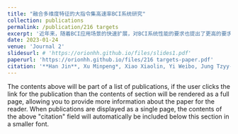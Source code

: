 ```yaml
---
title: "融合多维度特征的大指令集高速率BCI系统研究"
collection: publications
permalink: /publication/216 targets
excerpt: '近年来，随着BCI应用场景的快速扩展，对BCI系统性能的要求也提出了更高的要求。自2020年以来，研究人员设计了多种编码范式和解码方法，如多频率顺序编码（Multiple frequency sequential coding, MFSC）、光谱密集的联合频相调制方法（Spectrally-dense JFPM, sJFPM），以及基于编码调制诱发电位（c-VEP）的编解码方法，实现了对大指令集高速率BCI的进一步提升。在此背景下，本工作基于本人的以往研究基础，设计了新型混合编码范式，通过提取运动诱发电位、P300和SSVEP三种特征，融合更多脑电信息，设计多维度脑电串行与并行联合增强方法，开发大指令集高速率脑-机信息输入系统，进一步扩增指令数量，单指令输出时间仅为1.2秒，在线平均信息传输速率高达302.83 bits/min，实现了大规模指令集的快速脑机交互。相关研究工作以第一作者身份发表在神经工程领域著名期刊Journal of Neural Engineering。'
date: 2023-01-24
venue: 'Journal 2'
slidesurl: # 'https://orionhh.github.io/files/slides1.pdf'
paperurl: 'https://orionhh.github.io/files/216 targets-paper.pdf'
citation: '**Han Jin**, Xu Minpeng*, Xiao Xiaolin, Yi Weibo, Jung Tzyy-Ping, Ming Dong*. (2023). &quot;A High-Speed Hybrid Brain-Computer Interface with more than 200 targets.&quot; <i>Journal of Neural Engineering</i>. 20: 016025.'
---
```


The contents above will be part of a list of publications, if the user clicks the link for the publication than the contents of section will be rendered as a full page, allowing you to provide more information about the paper for the reader. When publications are displayed as a single page, the contents of the above "citation" field will automatically be included below this section in a smaller font.
